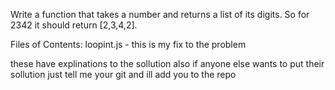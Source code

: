 Write a function that takes a number and returns a list of its digits. So for 2342 it should return [2,3,4,2].

Files of Contents: 
loopint.js - this is my fix to the problem

these have explinations to the sollution
also if anyone else wants to put their sollution just tell me your git and ill add you to the repo